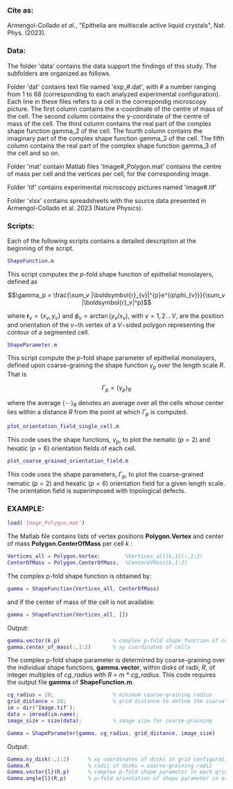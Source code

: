 ### Cite as:
Armengol-Collado *et al.*, "Epithelia are multiscale active liquid crystals", Nat. Phys. (2023).

### Data:
The folder 'data' contains the data support the findings of this study. 
The subfolders are organized as follows.

Folder 'dat' contains text file named 'exp_#.dat', with # a number ranging from 1 to 68 (corresponding to each analyzed experimental configuration).
Each line in these files refers to a cell in the correspondig microscopy picture.
The first column contains the x-coordinate of the centre of mass of the cell. 
The second column contains the y-coordinate of the centre of mass of the cell. 
The third column contains the real part of the complex shape function gamma_2 of the cell. 
The fourth column contains the imaginary part of the complex shape function gamma_2 of the cell. 
The fifth column contains the real part of the complex shape function gamma_3 of the cell and so on.

Folder 'mat' contain Matlab files 'Image#_Polygon.mat' contains the centre of mass per cell and the vertices per cell, for the corresponding image.

Folder 'tif' contains experimental microscopy pictures named 'image#.tif'

Folder 'xlsx' contains spreadsheets with the source data presented in Armengol-Collado et al. 2023 (Nature Physics).

### Scripts:

Each of the following scripts contains a detailed description at the beginning of the script.

```MATLAB
ShapeFunction.m
```
This script computes the *p*-fold shape function of epithelial monolayers, defined as
```math
\gamma_p = \frac{\sum_v |\boldsymbol{r}_{v}|^{p}e^{ip\phi_{v}}}{\sum_v |\boldsymbol{r}_v|^p}
```
where $`\boldsymbol{r}_{v}=\{x_{v},y_{v}\}`$ and $`\phi_{v}=\arctan(y_{v}/x_{v})`$, with $`v=1,\,2\ldots\,V`$, are the position and orientation of the $`v-`$th vertex of a $`V-`$sided polygon representing the contour of a segmented cell. 

```MATLAB
ShapeParameter.m
```
This script compute the *p*-fold shape parameter of epithelial monolayers, defined upon coarse-graining the shape function $`\gamma_p`$ over the length scale $`R`$. That is
```math
\Gamma_p = \langle \gamma_p \rangle_R 
```
where the average $`\langle\cdots\rangle_R`$ denotes an average over all the cells whose center lies within a distance $`R`$ from the point at which $`\Gamma_p`$ is computed.

```MATLAB
plot_orientation_field_single_cell.m
```
This code uses the shape functions, $`\gamma_p`$, to plot the nematic ($`p=2`$) and hexatic ($`p=6`$) orientation fields of each cell.

```MATLAB
plot_coarse_grained_orientation_field.m
```
This code uses the shape parameters, $`\Gamma_p`$, to plot the coarse-grained nematic ($`p=2`$) and hexatic ($`p=6`$) orientation field for a given length scale. The orientation field is superimposed with topological defects. 

### EXAMPLE:

```MATLAB
load('Image_Polygon.mat')
```

The Matlab file contains lists of vertex positions **Polygon.Vertex** and center of mass **Polygon.CenterOfMass** per cell *k* :

```MATLAB
Vertices_all = Polygon.Vertex;        %Vertices_all{k,1}(:,1:2) 
CenterOfMass = Polygon.CenterOfMass;  %CenterOfMass(k,1:2)
```

The complex p-fold shape function is obtained by:

```MATLAB
gamma = ShapeFunction(Vertices_all, CenterOfMass)
```

and if the center of mass of the cell is not available:
```MATLAB
gamma = ShapeFunction(Vertices_all, [])
```

Output:
```MATLAB
gamma.vector(k,p)                 % complex p-fold shape function of cell k   
gamma.center_of_mass(:,1:2)       % xy coordinates of cells
```

The complex p-fold shape parameter is determined by coarse-graining over the individual shape functions, **gamma.vector**, within disks of radii, *R*, of integer multiples of *cg_radius* with *R = m * cg_radius*. This code requires the output file **gamma** of **ShapeFunction.m**.

```MATLAB
cg_radius = 20;                   % minimum coarse-graining radius 
grid_distance = 20;               % grid distance to define the coarse-graining disk positions
im = dir(‘Image.tif');            
data = imread(im.name);
image_size = size(data);          % image size for coarse-graining
```
```MATLAB
Gamma = ShapeParameter(gamma, cg_radius, grid_distance, image_size)
```
Output:
```MATLAB
Gamma.xy_disk(:,1:2)      % xy coordinates of disks in grid configuration of distance cg_radius
Gamma.R                   % radii of disks = coarse-graining radii
Gamma.vector{l}(R,p)      % complex p-fold shape parameter in each grid point l for all radii R
Gamma.angle{l}(R,p)       % p-fold orientation of shape parameter in each grid point l for all radii R
```
